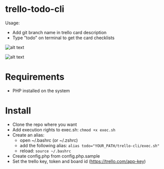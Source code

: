 # trello-todo-cli

Usage:

* Add git branch name in trello card description
* Type "todo" on terminal to get the card checklists

![alt text](https://github.com/khl3o/trello-todo-cli/blob/master/readme_src/trello.png)

![alt text](https://github.com/khl3o/trello-todo-cli/blob/master/readme_src/terminal.png)

# Requirements

* PHP installed on the system

# Install

* Clone the repo where you want 
* Add execution rights to exec.sh: `chmod +x exec.sh`
* Create an alias:
  * open ~/.bashrc (or ~/.zshrc)
  * add the following alias: `alias todo="YOUR_PATH/trello-cli/exec.sh"`
  * reload: `source ~/.bashrc`
* Create config.php from config.php.sample
* Set the trello key, token and board id (https://trello.com/app-key)
